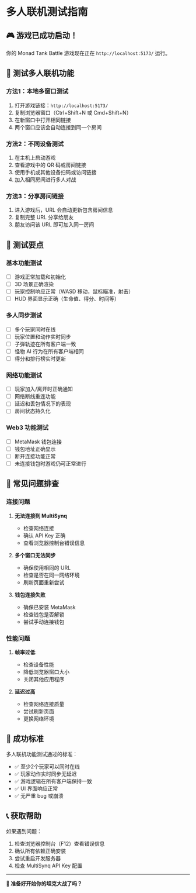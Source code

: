 # 多人联机测试指南

## 🎮 游戏已成功启动！

你的 Monad Tank Battle 游戏现在正在 `http://localhost:5173/` 运行。

## 🔧 测试多人联机功能

### 方法1：本地多窗口测试
1. 打开游戏链接：`http://localhost:5173/`
2. 复制浏览器窗口（Ctrl+Shift+N 或 Cmd+Shift+N）
3. 在新窗口中打开相同链接
4. 两个窗口应该会自动连接到同一个房间

### 方法2：不同设备测试
1. 在主机上启动游戏
2. 查看游戏中的 QR 码或房间链接
3. 使用手机或其他设备扫码或访问链接
4. 加入相同房间进行多人对战

### 方法3：分享房间链接
1. 进入游戏后，URL 会自动更新包含房间信息
2. 复制完整 URL 分享给朋友
3. 朋友访问该 URL 即可加入同一房间

## 🎯 测试要点

### 基本功能测试
- [ ] 游戏正常加载和初始化
- [ ] 3D 场景正确渲染
- [ ] 玩家控制响应正常（WASD 移动，鼠标瞄准，射击）
- [ ] HUD 界面显示正确（生命值、得分、时间等）

### 多人同步测试
- [ ] 多个玩家同时在线
- [ ] 玩家位置和动作实时同步
- [ ] 子弹轨迹在所有客户端一致
- [ ] 怪物 AI 行为在所有客户端相同
- [ ] 得分和排行榜实时更新

### 网络功能测试
- [ ] 玩家加入/离开时正确通知
- [ ] 网络断线重连功能
- [ ] 延迟和丢包情况下的表现
- [ ] 房间状态持久化

### Web3 功能测试
- [ ] MetaMask 钱包连接
- [ ] 钱包地址正确显示
- [ ] 断开连接功能正常
- [ ] 未连接钱包时游戏仍可正常进行

## 🐛 常见问题排查

### 连接问题
1. **无法连接到 MultiSynq**
   - 检查网络连接
   - 确认 API Key 正确
   - 查看浏览器控制台错误信息

2. **多个窗口无法同步**
   - 确保使用相同的 URL
   - 检查是否在同一网络环境
   - 刷新页面重新尝试

3. **钱包连接失败**
   - 确保已安装 MetaMask
   - 检查钱包是否解锁
   - 尝试手动连接钱包

### 性能问题
1. **帧率过低**
   - 检查设备性能
   - 降低浏览器窗口大小
   - 关闭其他应用程序

2. **延迟过高**
   - 检查网络连接质量
   - 尝试刷新页面
   - 更换网络环境

## 🎉 成功标准

多人联机功能测试通过的标准：
- ✅ 至少2个玩家可以同时在线
- ✅ 玩家动作实时同步无延迟
- ✅ 游戏逻辑在所有客户端保持一致
- ✅ UI 界面响应正常
- ✅ 无严重 bug 或崩溃

## 📞 获取帮助

如果遇到问题：
1. 检查浏览器控制台（F12）查看错误信息
2. 确认所有依赖正确安装
3. 尝试重启开发服务器
4. 检查 MultiSynq API Key 配置

---

**🚀 准备好开始你的坦克大战了吗？**